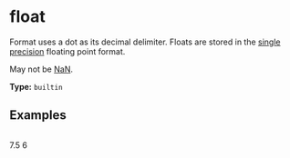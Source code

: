 # float

Format uses a dot as its decimal delimiter. Floats are stored in the [single precision](https://en.wikipedia.org/wiki/Single-precision_floating-point_format) floating point format.

May not be [NaN](https://en.wikipedia.org/wiki/NaN).

**Type:** `builtin`

## Examples

```
```
7.5
6
```
```

